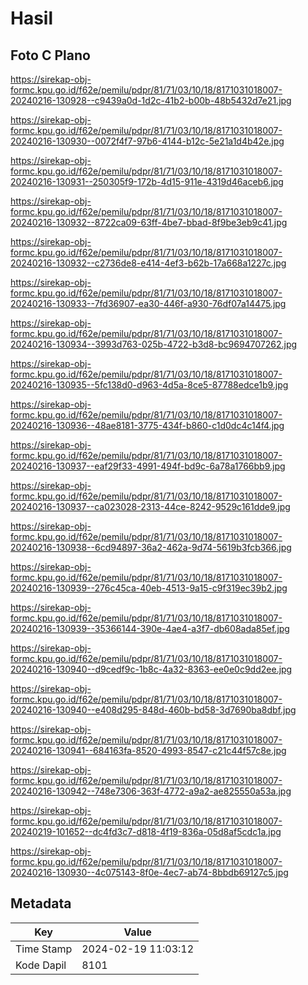 # Hasil

## Foto C Plano

https://sirekap-obj-formc.kpu.go.id/f62e/pemilu/pdpr/81/71/03/10/18/8171031018007-20240216-130928--c9439a0d-1d2c-41b2-b00b-48b5432d7e21.jpg

https://sirekap-obj-formc.kpu.go.id/f62e/pemilu/pdpr/81/71/03/10/18/8171031018007-20240216-130930--0072f4f7-97b6-4144-b12c-5e21a1d4b42e.jpg

https://sirekap-obj-formc.kpu.go.id/f62e/pemilu/pdpr/81/71/03/10/18/8171031018007-20240216-130931--250305f9-172b-4d15-911e-4319d46aceb6.jpg

https://sirekap-obj-formc.kpu.go.id/f62e/pemilu/pdpr/81/71/03/10/18/8171031018007-20240216-130932--8722ca09-63ff-4be7-bbad-8f9be3eb9c41.jpg

https://sirekap-obj-formc.kpu.go.id/f62e/pemilu/pdpr/81/71/03/10/18/8171031018007-20240216-130932--c2736de8-e414-4ef3-b62b-17a668a1227c.jpg

https://sirekap-obj-formc.kpu.go.id/f62e/pemilu/pdpr/81/71/03/10/18/8171031018007-20240216-130933--7fd36907-ea30-446f-a930-76df07a14475.jpg

https://sirekap-obj-formc.kpu.go.id/f62e/pemilu/pdpr/81/71/03/10/18/8171031018007-20240216-130934--3993d763-025b-4722-b3d8-bc9694707262.jpg

https://sirekap-obj-formc.kpu.go.id/f62e/pemilu/pdpr/81/71/03/10/18/8171031018007-20240216-130935--5fc138d0-d963-4d5a-8ce5-87788edce1b9.jpg

https://sirekap-obj-formc.kpu.go.id/f62e/pemilu/pdpr/81/71/03/10/18/8171031018007-20240216-130936--48ae8181-3775-434f-b860-c1d0dc4c14f4.jpg

https://sirekap-obj-formc.kpu.go.id/f62e/pemilu/pdpr/81/71/03/10/18/8171031018007-20240216-130937--eaf29f33-4991-494f-bd9c-6a78a1766bb9.jpg

https://sirekap-obj-formc.kpu.go.id/f62e/pemilu/pdpr/81/71/03/10/18/8171031018007-20240216-130937--ca023028-2313-44ce-8242-9529c161dde9.jpg

https://sirekap-obj-formc.kpu.go.id/f62e/pemilu/pdpr/81/71/03/10/18/8171031018007-20240216-130938--6cd94897-36a2-462a-9d74-5619b3fcb366.jpg

https://sirekap-obj-formc.kpu.go.id/f62e/pemilu/pdpr/81/71/03/10/18/8171031018007-20240216-130939--276c45ca-40eb-4513-9a15-c9f319ec39b2.jpg

https://sirekap-obj-formc.kpu.go.id/f62e/pemilu/pdpr/81/71/03/10/18/8171031018007-20240216-130939--35366144-390e-4ae4-a3f7-db608ada85ef.jpg

https://sirekap-obj-formc.kpu.go.id/f62e/pemilu/pdpr/81/71/03/10/18/8171031018007-20240216-130940--d9cedf9c-1b8c-4a32-8363-ee0e0c9dd2ee.jpg

https://sirekap-obj-formc.kpu.go.id/f62e/pemilu/pdpr/81/71/03/10/18/8171031018007-20240216-130940--e408d295-848d-460b-bd58-3d7690ba8dbf.jpg

https://sirekap-obj-formc.kpu.go.id/f62e/pemilu/pdpr/81/71/03/10/18/8171031018007-20240216-130941--684163fa-8520-4993-8547-c21c44f57c8e.jpg

https://sirekap-obj-formc.kpu.go.id/f62e/pemilu/pdpr/81/71/03/10/18/8171031018007-20240216-130942--748e7306-363f-4772-a9a2-ae825550a53a.jpg

https://sirekap-obj-formc.kpu.go.id/f62e/pemilu/pdpr/81/71/03/10/18/8171031018007-20240219-101652--dc4fd3c7-d818-4f19-836a-05d8af5cdc1a.jpg

https://sirekap-obj-formc.kpu.go.id/f62e/pemilu/pdpr/81/71/03/10/18/8171031018007-20240216-130930--4c075143-8f0e-4ec7-ab74-8bbdb69127c5.jpg


## Metadata

| Key        | Value               |
| ---------- | ------------------- |
| Time Stamp | 2024-02-19 11:03:12 |
| Kode Dapil | 8101                |



